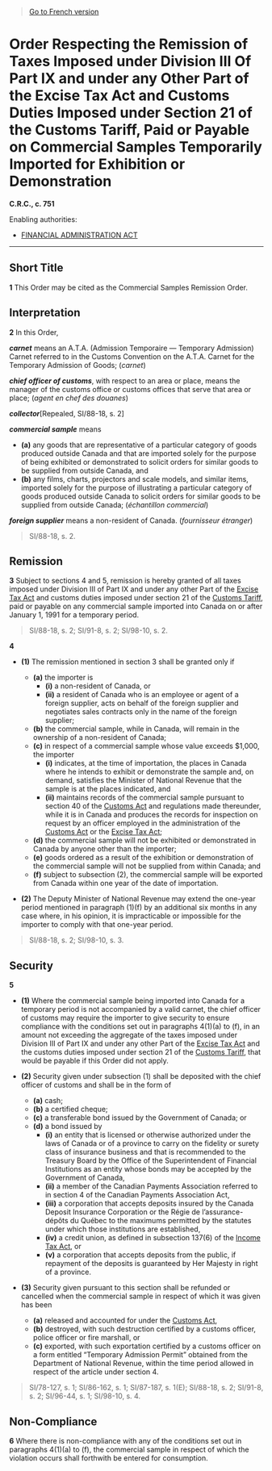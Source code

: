 > [Go to French version](/fr/Règlements/Codification%20des%20règlements%20du%20Canada/701-800/C.R.C.,%20ch.%20751.md)

# Order Respecting the Remission of Taxes Imposed under Division III Of Part IX and under any Other Part of the Excise Tax Act and Customs Duties Imposed under Section 21 of the Customs Tariff, Paid or Payable on Commercial Samples Temporarily Imported for Exhibition or Demonstration

**C.R.C., c. 751**

Enabling authorities: 
- [FINANCIAL ADMINISTRATION ACT](/en/Acts/Revised%20Statutes%20of%20Canada/F/F-11.md)

----------



## Short Title


**1** This Order may be cited as the Commercial Samples Remission Order.




## Interpretation


**2** In this Order,

***carnet*** means an A.T.A. (Admission Temporaire — Temporary Admission) Carnet referred to in the Customs Convention on the A.T.A. Carnet for the Temporary Admission of Goods; (*carnet*)

***chief officer of customs***, with respect to an area or place, means the manager of the customs office or customs offices that serve that area or place; (*agent en chef des douanes*)

***collector***[Repealed, SI/88-18, s. 2]

***commercial sample*** means
- **(a)** any goods that are representative of a particular category of goods produced outside Canada and that are imported solely for the purpose of being exhibited or demonstrated to solicit orders for similar goods to be supplied from outside Canada, and
- **(b)** any films, charts, projectors and scale models, and similar items, imported solely for the purpose of illustrating a particular category of goods produced outside Canada to solicit orders for similar goods to be supplied from outside Canada; (*échantillon commercial*)

***foreign supplier*** means a non-resident of Canada. (*fournisseur étranger*) 
> SI/88-18, s. 2.





## Remission


**3** Subject to sections 4 and 5, remission is hereby granted of all taxes imposed under Division III of Part IX and under any other Part of the [Excise Tax Act](/en/Acts/Revised%20Statutes%20of%20Canada/E/E-15.md) and customs duties imposed under section 21 of the [Customs Tariff](/en/Acts/Statutes%20of%20Canada/1997/c.%2036.md), paid or payable on any commercial sample imported into Canada on or after January 1, 1991 for a temporary period.
> SI/88-18, s. 2; SI/91-8, s. 2; SI/98-10, s. 2.




**4** 

- **(1)** The remission mentioned in section 3 shall be granted only if
	- **(a)** the importer is
		- **(i)** a non-resident of Canada, or
		- **(ii)** a resident of Canada who is an employee or agent of a foreign supplier, acts on behalf of the foreign supplier and negotiates sales contracts only in the name of the foreign supplier;
	- **(b)** the commercial sample, while in Canada, will remain in the ownership of a non-resident of Canada;
	- **(c)** in respect of a commercial sample whose value exceeds $1,000, the importer
		- **(i)** indicates, at the time of importation, the places in Canada where he intends to exhibit or demonstrate the sample and, on demand, satisfies the Minister of National Revenue that the sample is at the places indicated, and
		- **(ii)** maintains records of the commercial sample pursuant to section 40 of the [Customs Act](/en/Acts/Statutes%20of%20Canada/1985/c.%201%20(2nd%20Supp.).md) and regulations made thereunder, while it is in Canada and produces the records for inspection on request by an officer employed in the administration of the [Customs Act](/en/Acts/Statutes%20of%20Canada/1985/c.%201%20(2nd%20Supp.).md) or the [Excise Tax Act](/en/Acts/Revised%20Statutes%20of%20Canada/E/E-15.md);
	- **(d)** the commercial sample will not be exhibited or demonstrated in Canada by anyone other than the importer;
	- **(e)** goods ordered as a result of the exhibition or demonstration of the commercial sample will not be supplied from within Canada; and
	- **(f)** subject to subsection (2), the commercial sample will be exported from Canada within one year of the date of importation.

- **(2)** The Deputy Minister of National Revenue may extend the one-year period mentioned in paragraph (1)(f) by an additional six months in any case where, in his opinion, it is impracticable or impossible for the importer to comply with that one-year period.
> SI/88-18, s. 2; SI/98-10, s. 3.





## Security


**5** 

- **(1)** Where the commercial sample being imported into Canada for a temporary period is not accompanied by a valid carnet, the chief officer of customs may require the importer to give security to ensure compliance with the conditions set out in paragraphs 4(1)(a) to (f), in an amount not exceeding the aggregate of the taxes imposed under Division III of Part IX and under any other Part of the [Excise Tax Act](/en/Acts/Revised%20Statutes%20of%20Canada/E/E-15.md) and the customs duties imposed under section 21 of the [Customs Tariff](/en/Acts/Statutes%20of%20Canada/1997/c.%2036.md), that would be payable if this Order did not apply.

- **(2)** Security given under subsection (1) shall be deposited with the chief officer of customs and shall be in the form of
	- **(a)** cash;
	- **(b)** a certified cheque;
	- **(c)** a transferable bond issued by the Government of Canada; or
	- **(d)** a bond issued by
		- **(i)** an entity that is licensed or otherwise authorized under the laws of Canada or of a province to carry on the fidelity or surety class of insurance business and that is recommended to the Treasury Board by the Office of the Superintendent of Financial Institutions as an entity whose bonds may be accepted by the Government of Canada,
		- **(ii)** a member of the Canadian Payments Association referred to in section 4 of the Canadian Payments Association Act,
		- **(iii)** a corporation that accepts deposits insured by the Canada Deposit Insurance Corporation or the Régie de l’assurance-dépôts du Québec to the maximums permitted by the statutes under which those institutions are established,
		- **(iv)** a credit union, as defined in subsection 137(6) of the [Income Tax Act](/en/Acts/Statutes%20of%20Canada/1985/c.%201%20(5th%20Supp.).md), or
		- **(v)** a corporation that accepts deposits from the public, if repayment of the deposits is guaranteed by Her Majesty in right of a province.

- **(3)** Security given pursuant to this section shall be refunded or cancelled when the commercial sample in respect of which it was given has been
	- **(a)** released and accounted for under the [Customs Act](/en/Acts/Statutes%20of%20Canada/1985/c.%201%20(2nd%20Supp.).md),
	- **(b)** destroyed, with such destruction certified by a customs officer, police officer or fire marshall, or
	- **(c)** exported, with such exportation certified by a customs officer on a form entitled “Temporary Admission Permit” obtained from the Department of National Revenue,
within the time period allowed in respect of the article under section 4.
> SI/78-127, s. 1; SI/86-162, s. 1; SI/87-187, s. 1(E); SI/88-18, s. 2; SI/91-8, s. 2; SI/96-44, s. 1; SI/98-10, s. 4.





## Non-Compliance


**6** Where there is non-compliance with any of the conditions set out in paragraphs 4(1)(a) to (f), the commercial sample in respect of which the violation occurs shall forthwith be entered for consumption.


